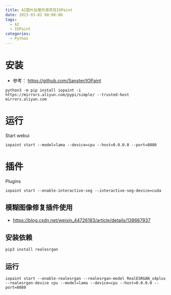 ```yaml
---
title: AI图片处理开源项目IOPaint
date: 2023-03-02 00:00:00
tags:
  - AI
  - IOPaint
categories:
  - Python
---
```


# 安装

- 参考： <https://github.com/Sanster/IOPaint>

```shell
python3 -m pip install iopaint -i https://mirrors.aliyun.com/pypi/simple/ --trusted-host mirrors.aliyun.com
```

# 运行

Start webui

```shell
iopaint start --model=lama --device=cpu --host=0.0.0.0 --port=8080
```

# 插件

Plugins

```shell
iopaint start --enable-interactive-seg --interactive-seg-device=cuda
```

## 模糊图像修复插件使用

- <https://blog.csdn.net/weixin_44726183/article/details/138667937>

## 安装依赖

```shell
pip3 install realesrgan
```

## 运行

```shell
iopaint start --enable-realesrgan --realesrgan-model RealESRGAN_x4plus --realesrgan-device cpu --model=lama --device=cpu --host=0.0.0.0 --port=8080
```
